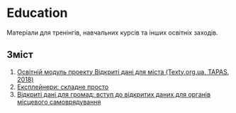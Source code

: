 # Education
Матеріали для тренінгів, навчальних курсів та інших освітніх заходів.

## Зміст
1. [Освітній модуль проекту Відкриті дані для міста (Texty.org.ua, TAPAS, 2018)](https://github.com/tapas-opendata/Education/tree/master/OpenDataForCity)
2. [Експлейнери: складне просто](https://github.com/tapas-opendata/Education/tree/master/Explainers)
3. [Відкриті дані для громад: вступ до відкритих даних для органів місцевого самоврядування](https://github.com/tapas-opendata/Education/tree/master/OpenDataForHromadas)
